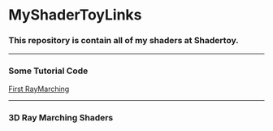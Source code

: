 # MyShaderToyLinks
<h3>This repository is contain all of my shaders at Shadertoy.</h3>
<hr>
<h3>Some Tutorial Code</h3>
<a href = "https://www.shadertoy.com/view/mstyR4">First RayMarching</a><br />

<hr>
<h3>3D Ray Marching Shaders</h3>
